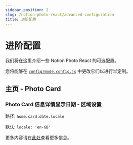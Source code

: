 ```yaml
---
sidebar_position: 2
slug: /notion-photo-react/advanced-configuration
title: 进阶配置
---
```


# 进阶配置

我们将在这里介绍一些 Notion Photo React 的可选配置。

您将能够在 [`config/mode.config.js`](https://github.com/okisdev/Notion-Photo-React/blob/main/config/mode.config.js) 中更改它们以进行半定制。

## 主页 - Photo Card

### Photo Card 信息详情显示日期 - 区域设置

路径: `home.card.date.locale`

默认: `locale: 'en-GB'`

更多内容请在[此处](https://developer.mozilla.org/en-US/docs/Web/JavaScript/Reference/Global_Objects/Date/toLocaleDateString)查看更多信息。
